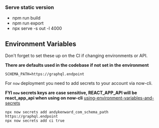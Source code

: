 ### Serve static version

- npm run build
- npm run export
- npx serve -s out -l 4000


## Environment Variables

Don't forget to set these up on the CI if changing environments or API.

**There are defaults used in the codebase if not set in the environment**

```
SCHEMA_PATH=https://graphql.endpoint
```

For `now` deployment you need to add secrets to your account via now-cli.

**FYI `now` secrets keys are case sensitive, REACT_APP_API will be react_app_api when using on now-cli**
[using-environment-variables-and-secrets](https://zeit.co/docs/v2/build-step#using-environment-variables-and-secrets)

```
npx now secrets add andykenward_com_schema_path https://graphql.endpoint
npx now secrets add ci true
```